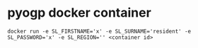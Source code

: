 # pyogp docker container

````
docker run -e SL_FIRSTNAME='x' -e SL_SURNAME='resident' -e SL_PASSWORD='x' -e SL_REGION='' <container id>
````
